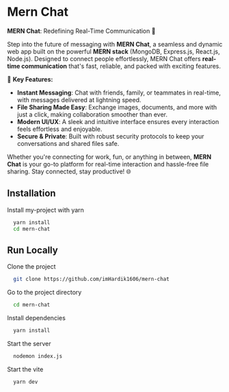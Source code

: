 
# Mern Chat
**MERN Chat**: Redefining Real-Time Communication 🚀  

Step into the future of messaging with **MERN Chat**, a seamless and dynamic web app built on the powerful **MERN stack** (MongoDB, Express.js, React.js, Node.js). Designed to connect people effortlessly, MERN Chat offers **real-time communication** that's fast, reliable, and packed with exciting features.  

🌟 **Key Features:**  
- **Instant Messaging**: Chat with friends, family, or teammates in real-time, with messages delivered at lightning speed.  
- **File Sharing Made Easy**: Exchange images, documents, and more with just a click, making collaboration smoother than ever.  
- **Modern UI/UX**: A sleek and intuitive interface ensures every interaction feels effortless and enjoyable.  
- **Secure & Private**: Built with robust security protocols to keep your conversations and shared files safe.  

Whether you're connecting for work, fun, or anything in between, **MERN Chat** is your go-to platform for real-time interaction and hassle-free file sharing. Stay connected, stay productive! 🌐
## Installation

Install my-project with yarn

```bash
  yarn install
  cd mern-chat
```
    
## Run Locally

Clone the project

```bash
  git clone https://github.com/imHardik1606/mern-chat
```

Go to the project directory

```bash
  cd mern-chat
```

Install dependencies

```bash
  yarn install
```

Start the server

```bash
  nodemon index.js
```

Start the vite

```bash
  yarn dev
```
